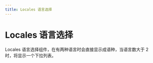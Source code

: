 ```yaml
---
title: Locales 语言选择
---
```


# Locales 语言选择

<div>Locales 语言选择组件，在有两种语言时会直接显示成语种，当语言数大于 2 时，将显示一个下拉列表。</div>
